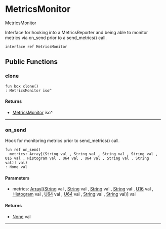 # MetricsMonitor

MetricsMonitor

Interface for hooking into a MetricsReporter and being able to
monitor metrics via on_send prior to a send_metrics() call.


```pony
interface ref MetricsMonitor
```

## Public Functions

### clone

```pony
fun box clone()
: MetricsMonitor iso^
```

#### Returns

* [MetricsMonitor](wallaroo-core-metrics-MetricsMonitor) iso^

---

### on_send

Hook for monitoring metrics prior to send_metrics() call.


```pony
fun ref on_send(
  metrics: Array[(String val , String val , String val , String val , U16 val , Histogram val , U64 val , U64 val , String val , String val)] val)
: None val
```
#### Parameters

*   metrics: [Array](builtin-Array)\[([String](builtin-String) val , [String](builtin-String) val , [String](builtin-String) val , [String](builtin-String) val , [U16](builtin-U16) val , [Histogram](wallaroo-core-metrics-Histogram) val , [U64](builtin-U64) val , [U64](builtin-U64) val , [String](builtin-String) val , [String](builtin-String) val)\] val

#### Returns

* [None](builtin-None) val

---

